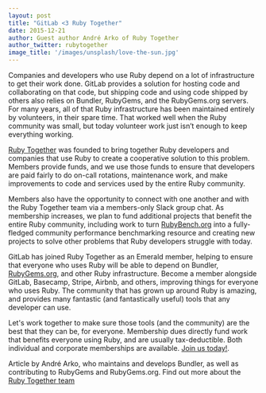```yaml
---
layout: post
title: "GitLab <3 Ruby Together"
date: 2015-12-21
author: Guest author André Arko of Ruby Together
author_twitter: rubytogether
image_title: '/images/unsplash/love-the-sun.jpg'
---
```


Companies and developers who use Ruby depend on a lot of infrastructure to get their work done. GitLab provides a solution for hosting code and collaborating on that code, but shipping code and using code shipped by others also relies on Bundler, RubyGems, and the RubyGems.org servers. For many years, all of that Ruby infrastructure has been maintained entirely by volunteers, in their spare time. That worked well when the Ruby community was small, but today volunteer work just isn’t enough to keep everything working.

<!-- more -->

[Ruby Together](https://rubytogether.org) was founded to bring together Ruby developers and companies that use Ruby to create a cooperative solution to this problem. Members provide funds, and we use those funds to ensure that developers are paid fairly to do on-call rotations, maintenance work, and make improvements to code and services used by the entire Ruby community. 

Members also have the opportunity to connect with one another and with the Ruby Together team via a members-only Slack group chat. As membership increases,  we plan to fund additional projects that benefit the entire Ruby community, including work to turn [RubyBench.org](https://rubybench.org/) into a fully-fledged community performance benchmarking resource and creating new projects to solve other problems that Ruby developers struggle with today.

GitLab has joined Ruby Together as an Emerald member, helping to ensure that everyone who uses Ruby will be able to depend on Bundler, [RubyGems.org](http://RubyGems.org), and other Ruby infrastructure. Become a member alongside GitLab, Basecamp, Stripe, Airbnb, and others, improving things for everyone who uses Ruby. The community that has grown up around Ruby is amazing, and provides many fantastic (and fantastically useful) tools that any developer can use. 

Let's work together to make sure those tools (and the community) are the best that they can be, for everyone. Membership dues directly fund work that benefits everyone using Ruby, and are usually tax-deductible. Both individual and corporate memberships are available. [Join us today!](https://rubytogether.org).

Article by André Arko, who maintains and develops Bundler, as well as contributing to RubyGems and RubyGems.org. Find out more about the [Ruby Together team](https://rubytogether.org/team)